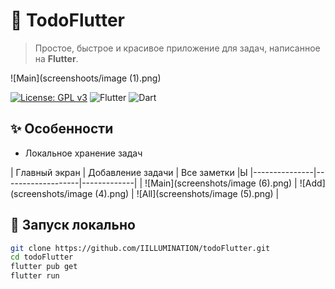 # 📝 TodoFlutter

> Простое, быстрое и красивое приложение для задач, написанное на **Flutter**.

![Main](screenshoots/image (1).png)

[![License: GPL v3](https://img.shields.io/badge/License-GPL%20v3-blue.svg)](https://www.gnu.org/licenses/gpl-3.0)
![Flutter](https://img.shields.io/badge/Flutter-%2302569B.svg?logo=flutter&logoColor=white)
![Dart](https://img.shields.io/badge/Dart-%230175C2.svg?logo=dart&logoColor=white)

## ✨ Особенности
- Локальное хранение задач

| Главный экран | Добавление задачи | Все заметки |Ы
|---------------|-------------------|-------------|
| ![Main](screenshots/image (6).png) | ![Add](screenshots/image (4).png) | ![All](screenshots/image (5).png) |

## 🚀 Запуск локально
```bash
git clone https://github.com/IILLUMINATION/todoFlutter.git
cd todoFlutter
flutter pub get
flutter run